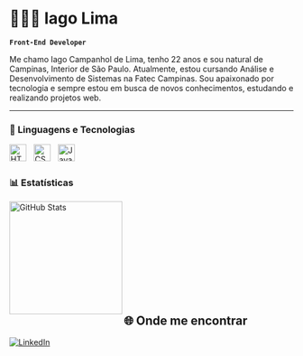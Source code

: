 # 🧑🏻‍💻 Iago Lima

**`Front-End Developer`**

Me chamo Iago Campanhol de Lima, tenho 22 anos e sou natural de Campinas, Interior de São Paulo. Atualmente, estou cursando Análise e Desenvolvimento de Sistemas na Fatec Campinas. Sou apaixonado por tecnologia e sempre estou em busca de novos conhecimentos, estudando e realizando projetos web.

---

### 🤖 Linguagens e Tecnologias

<img 
    align="left" 
    alt="HTML"
    title="HTML" 
    width="30px" 
    style="padding-right: 10px;" 
    src="https://cdn.jsdelivr.net/gh/devicons/devicon@latest/icons/html5/html5-original.svg" 
/>
<img 
    align="left" 
    alt="CSS" 
    title="CSS"
    width="30px" 
    style="padding-right: 10px;" 
    src="https://cdn.jsdelivr.net/gh/devicons/devicon@latest/icons/css3/css3-original.svg" 
/>
<img 
    align="left" 
    alt="JavaScript" 
    title="JavaScript"
    width="30px" 
    style="padding-right: 10px;" 
    src="https://cdn.jsdelivr.net/gh/devicons/devicon@latest/icons/javascript/javascript-original.svg" 
/>

<br/>
<br/>

### 📊 Estatísticas

<p>


<img 
      align="left" 
      alt="GitHub Stats" 
      height="200" 
      src="https://github-readme-stats.vercel.app/api/top-langs/?username=iagoclima22&theme=tokyonight&layout=compact&custom_title=Tecnologias&langs_count=9" 
  />

</p>

<br/><br/><br/><br/><br/><br/><br/><br/><br/><br/>

<h2>🌐 Onde me encontrar</h2>
<p>
  <a href="https://www.linkedin.com/in/iago-lima-57124b247/" target="_blank"><img alt="LinkedIn" src="https://img.shields.io/badge/-Linkedin-%230077B5.svg?&style=for-the-badge&logo=linkedin&logoColor=white" /></a>
</p>
